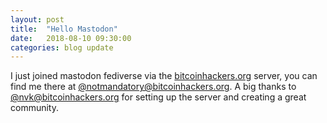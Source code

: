 ```yaml
---
layout: post
title:  "Hello Mastodon"
date:   2018-08-10 09:30:00
categories: blog update
---
```

I just joined mastodon fediverse via the [bitcoinhackers.org](https://bitcoinhackers.org)
server, you can find me there at [@notmandatory@bitcoinhackers.org](https://bitcoinhackers.org/web/accounts/700).
A big thanks to [@nvk@bitcoinhackers.org](https://bitcoinhackers.org/web/accounts/1) for
setting up the server and creating a great community.